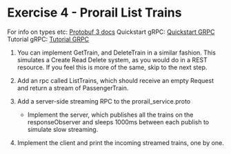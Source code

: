 # Exercise 4 - Prorail List Trains

For info on types etc: [Protobuf 3 docs](https://developers.google.com/protocol-buffers/docs/proto3)
Quickstart gRPC: [Quickstart GRPC](https://grpc.io/docs/quickstart/java.html)
Tutorial gRPC: [Tutorial GRPC](https://grpc.io/docs/tutorials/basic/java.html)

1. You can implement GetTrain, and DeleteTrain in a similar fashion. This simulates a Create Read Delete system, 
   as you would do in a REST resource. If you feel this is more of the same, skip to the next step.

1. Add an rpc called ListTrains, which should receive an empty Request and return a stream of PassengerTrain.

1. Add a server-side streaming RPC to the prorail_service.proto
    * Implement the server, which publishes all the trains on the responseObserver and 
      sleeps 1000ms between each publish to simulate slow streaming. 
      
1. Implement the client and print the incoming streamed trains, one by one.
    